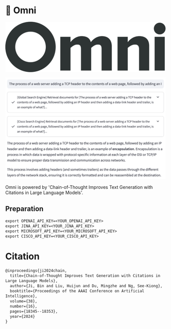 # 🌟 Omni 
![Omniscient and Omnipotent](src/resource/img/Omni_logo.png "Omniscient and Omnipotent")

![Omniscient Example](src/resource/img/example.png "Omni Example")

Omni is powered by 'Chain-of-Thought Improves Text Generation with Citations in Large Language Models'.

## Preparation
```shell
export OPENAI_API_KEY=<YOUR_OPENAI_API_KEY>
export JINA_API_KEY=<YOUR_JINA_API_KEY>
export MICROSOFT_API_KEY=<YOUR_MICROSOFT_API_KEY>
export CISCO_API_KEY=<YOUR_CISCO_API_KEY>
```

# Citation
```
@inproceedings{ji2024chain,
  title={Chain-of-Thought Improves Text Generation with Citations in Large Language Models},
  author={Ji, Bin and Liu, Huijun and Du, Mingzhe and Ng, See-Kiong},
  booktitle={Proceedings of the AAAI Conference on Artificial Intelligence},
  volume={38},
  number={16},
  pages={18345--18353},
  year={2024}
}
```

